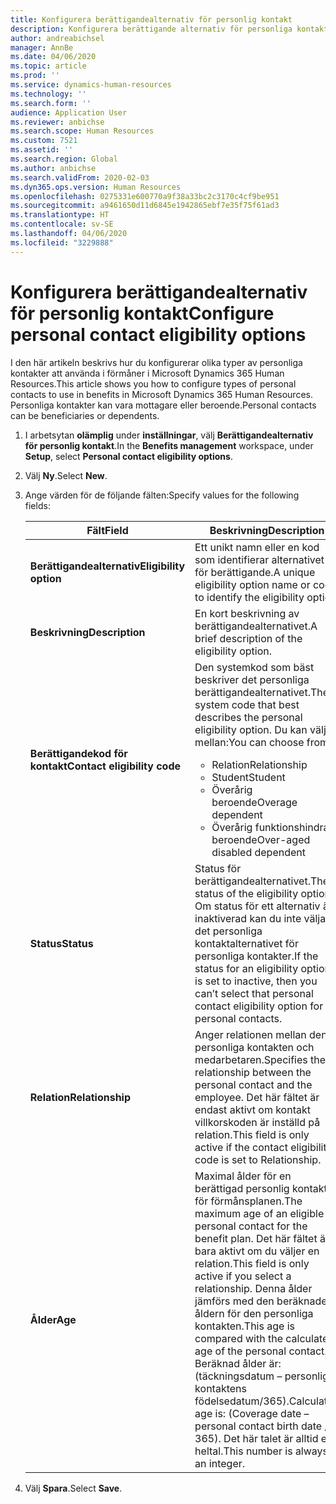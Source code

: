 ```yaml
---
title: Konfigurera berättigandealternativ för personlig kontakt
description: Konfigurera berättigande alternativ för personliga kontakter i Microsoft Dynamics 365 Human Resources. Personliga kontakter kan vara mottagare eller beroende.
author: andreabichsel
manager: AnnBe
ms.date: 04/06/2020
ms.topic: article
ms.prod: ''
ms.service: dynamics-human-resources
ms.technology: ''
ms.search.form: ''
audience: Application User
ms.reviewer: anbichse
ms.search.scope: Human Resources
ms.custom: 7521
ms.assetid: ''
ms.search.region: Global
ms.author: anbichse
ms.search.validFrom: 2020-02-03
ms.dyn365.ops.version: Human Resources
ms.openlocfilehash: 0275331e600770a9f38a33bc2c3170c4cf9be951
ms.sourcegitcommit: a9461650d11d6845e1942865ebf7e35f75f61ad3
ms.translationtype: HT
ms.contentlocale: sv-SE
ms.lasthandoff: 04/06/2020
ms.locfileid: "3229888"
---
```

# <a name="configure-personal-contact-eligibility-options"></a><span data-ttu-id="c2610-104">Konfigurera berättigandealternativ för personlig kontakt</span><span class="sxs-lookup"><span data-stu-id="c2610-104">Configure personal contact eligibility options</span></span>

<span data-ttu-id="c2610-105">I den här artikeln beskrivs hur du konfigurerar olika typer av personliga kontakter att använda i förmåner i Microsoft Dynamics 365 Human Resources.</span><span class="sxs-lookup"><span data-stu-id="c2610-105">This article shows you how to configure types of personal contacts to use in benefits in Microsoft Dynamics 365 Human Resources.</span></span> <span data-ttu-id="c2610-106">Personliga kontakter kan vara mottagare eller beroende.</span><span class="sxs-lookup"><span data-stu-id="c2610-106">Personal contacts can be beneficiaries or dependents.</span></span> 

1. <span data-ttu-id="c2610-107">I arbetsytan **olämplig** under **inställningar**, välj **Berättigandealternativ för personlig kontakt**.</span><span class="sxs-lookup"><span data-stu-id="c2610-107">In the **Benefits management** workspace, under **Setup**, select **Personal contact eligibility options**.</span></span>

2. <span data-ttu-id="c2610-108">Välj **Ny**.</span><span class="sxs-lookup"><span data-stu-id="c2610-108">Select **New**.</span></span>

3. <span data-ttu-id="c2610-109">Ange värden för de följande fälten:</span><span class="sxs-lookup"><span data-stu-id="c2610-109">Specify values for the following fields:</span></span>

   | <span data-ttu-id="c2610-110">Fält</span><span class="sxs-lookup"><span data-stu-id="c2610-110">Field</span></span> | <span data-ttu-id="c2610-111">Beskrivning</span><span class="sxs-lookup"><span data-stu-id="c2610-111">Description</span></span> |
   | --- | --- |
   | <span data-ttu-id="c2610-112">**Berättigandealternativ**</span><span class="sxs-lookup"><span data-stu-id="c2610-112">**Eligibility option**</span></span> | <span data-ttu-id="c2610-113">Ett unikt namn eller en kod som identifierar alternativet för berättigande.</span><span class="sxs-lookup"><span data-stu-id="c2610-113">A unique eligibility option name or code to identify the eligibility option.</span></span> |
   | <span data-ttu-id="c2610-114">**Beskrivning**</span><span class="sxs-lookup"><span data-stu-id="c2610-114">**Description**</span></span> | <span data-ttu-id="c2610-115">En kort beskrivning av berättigandealternativet.</span><span class="sxs-lookup"><span data-stu-id="c2610-115">A brief description of the eligibility option.</span></span> |
   | <span data-ttu-id="c2610-116">**Berättigandekod för kontakt**</span><span class="sxs-lookup"><span data-stu-id="c2610-116">**Contact eligibility code**</span></span> | <span data-ttu-id="c2610-117">Den systemkod som bäst beskriver det personliga berättigandealternativet.</span><span class="sxs-lookup"><span data-stu-id="c2610-117">The system code that best describes the personal eligibility option.</span></span> <span data-ttu-id="c2610-118">Du kan välja mellan:</span><span class="sxs-lookup"><span data-stu-id="c2610-118">You can choose from:</span></span> <ul><li><span data-ttu-id="c2610-119">Relation</span><span class="sxs-lookup"><span data-stu-id="c2610-119">Relationship</span></span></li><li><span data-ttu-id="c2610-120">Student</span><span class="sxs-lookup"><span data-stu-id="c2610-120">Student</span></span></li><li><span data-ttu-id="c2610-121">Överårig beroende</span><span class="sxs-lookup"><span data-stu-id="c2610-121">Overage dependent</span></span></li><li><span data-ttu-id="c2610-122">Överårig funktionshindrad beroende</span><span class="sxs-lookup"><span data-stu-id="c2610-122">Over-aged disabled dependent</span></span></li></ul> |
   | <span data-ttu-id="c2610-123">**Status**</span><span class="sxs-lookup"><span data-stu-id="c2610-123">**Status**</span></span> | <span data-ttu-id="c2610-124">Status för berättigandealternativet.</span><span class="sxs-lookup"><span data-stu-id="c2610-124">The status of the eligibility option.</span></span> <span data-ttu-id="c2610-125">Om status för ett alternativ är inaktiverad kan du inte välja det personliga kontaktalternativet för personliga kontakter.</span><span class="sxs-lookup"><span data-stu-id="c2610-125">If the status for an eligibility option is set to inactive, then you can’t select that personal contact eligibility option for personal contacts.</span></span> |
   | <span data-ttu-id="c2610-126">**Relation**</span><span class="sxs-lookup"><span data-stu-id="c2610-126">**Relationship**</span></span> | <span data-ttu-id="c2610-127">Anger relationen mellan den personliga kontakten och medarbetaren.</span><span class="sxs-lookup"><span data-stu-id="c2610-127">Specifies the relationship between the personal contact and the employee.</span></span> <span data-ttu-id="c2610-128">Det här fältet är endast aktivt om kontakt villkorskoden är inställd på relation.</span><span class="sxs-lookup"><span data-stu-id="c2610-128">This field is only active if the contact eligibility code is set to Relationship.</span></span> |
   | <span data-ttu-id="c2610-129">**Ålder**</span><span class="sxs-lookup"><span data-stu-id="c2610-129">**Age**</span></span> | <span data-ttu-id="c2610-130">Maximal ålder för en berättigad personlig kontakt för förmånsplanen.</span><span class="sxs-lookup"><span data-stu-id="c2610-130">The maximum age of an eligible personal contact for the benefit plan.</span></span> <span data-ttu-id="c2610-131">Det här fältet är bara aktivt om du väljer en relation.</span><span class="sxs-lookup"><span data-stu-id="c2610-131">This field is only active if you select a relationship.</span></span> <span data-ttu-id="c2610-132">Denna ålder jämförs med den beräknade åldern för den personliga kontakten.</span><span class="sxs-lookup"><span data-stu-id="c2610-132">This age is compared with the calculated age of the personal contact.</span></span> <span data-ttu-id="c2610-133">Beräknad ålder är: (täckningsdatum – personliga kontaktens födelsedatum/365).</span><span class="sxs-lookup"><span data-stu-id="c2610-133">Calculated age is: (Coverage date – personal contact birth date / 365).</span></span> <span data-ttu-id="c2610-134">Det här talet är alltid ett heltal.</span><span class="sxs-lookup"><span data-stu-id="c2610-134">This number is always an integer.</span></span> |

4. <span data-ttu-id="c2610-135">Välj **Spara**.</span><span class="sxs-lookup"><span data-stu-id="c2610-135">Select **Save**.</span></span> 

